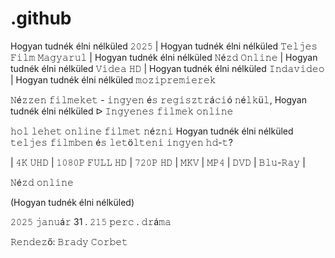 # .github

Hogyan tudnék élni nélküled 𝟸𝟶𝟸𝟻 | Hogyan tudnék élni nélküled 𝚃𝚎𝚕𝚓𝚎𝚜 𝙵𝚒𝚕𝚖 𝙼𝚊𝚐𝚢𝚊𝚛𝚞𝚕 | Hogyan tudnék élni nélküled 𝙽é𝚣𝚍 𝙾𝚗𝚕𝚒𝚗𝚎 | Hogyan tudnék élni nélküled 𝚅𝚒𝚍𝚎𝚊 𝙷𝙳  | Hogyan tudnék élni nélküled 𝙸𝚗𝚍𝚊𝚟𝚒𝚍𝚎𝚘 | Hogyan tudnék élni nélküled 𝚖𝚘𝚣𝚒𝚙𝚛𝚎𝚖𝚒𝚎𝚛𝚎𝚔

𝙽é𝚣𝚣𝚎𝚗 𝚏𝚒𝚕𝚖𝚎𝚔𝚎𝚝 - 𝚒𝚗𝚐𝚢𝚎𝚗 é𝚜 𝚛𝚎𝚐𝚒𝚜𝚣𝚝𝚛á𝚌𝚒ó 𝚗é𝚕𝚔ü𝚕, Hogyan tudnék élni nélküled ᐅ 𝙸𝚗𝚐𝚢𝚎𝚗𝚎𝚜 𝚏𝚒𝚕𝚖𝚎𝚔 𝚘𝚗𝚕𝚒𝚗𝚎

𝚑𝚘𝚕 𝚕𝚎𝚑𝚎𝚝 𝚘𝚗𝚕𝚒𝚗𝚎 𝚏𝚒𝚕𝚖𝚎𝚝 𝚗é𝚣𝚗𝚒 Hogyan tudnék élni nélküled 𝚝𝚎𝚕𝚓𝚎𝚜 𝚏𝚒𝚕𝚖𝚋𝚎𝚗 é𝚜 𝚕𝚎𝚝ö𝚕𝚝𝚎𝚗𝚒 𝚒𝚗𝚐𝚢𝚎𝚗 𝚑𝚍-𝚝?

| 𝟺𝙺 𝚄𝙷𝙳 | 𝟷𝟶𝟾𝟶𝙿 𝙵𝚄𝙻𝙻 𝙷𝙳 | 𝟽𝟸𝟶𝙿 𝙷𝙳 | 𝙼𝙺𝚅 | 𝙼𝙿𝟺 | 𝙳𝚅𝙳 | 𝙱𝚕𝚞-𝚁𝚊𝚢 |

𝙽é𝚣𝚍 𝚘𝚗𝚕𝚒𝚗𝚎

(Hogyan tudnék élni nélküled)

𝟸𝟶𝟸𝟻 𝚓𝚊𝚗𝚞á𝚛 31 . 𝟸𝟷𝟻 𝚙𝚎𝚛𝚌 . 𝚍𝚛á𝚖𝚊

𝚁𝚎𝚗𝚍𝚎𝚣ő: 𝙱𝚛𝚊𝚍𝚢 𝙲𝚘𝚛𝚋𝚎𝚝
